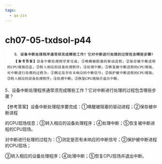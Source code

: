 ```yaml
---
tags:
  - qa-zzx
---
```


# ch07-05-txdsol-p44


![](assets/Pasted%20image%2020250529113052.png)

5．设备中断处理程序通常须完成哪些工作？它对中断进行处理的过程包含哪些步骤？

【参考答案】设备中断处理程序要完成：①唤醒被阻塞的驱动进程；②保存被中断进程

的CPU现场信息；③转入相应的设备处理程序；④处理中断；⑤恢复被中断进程的CPU现场。

对中断进行处理的过程为：①测定是否有未响应的中断信号；②保护被中断进程的CPU现场；

③转入相应的设备处理程序；④处理中断；⑤恢复CPU现场并退出中断。